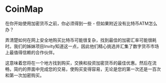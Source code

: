 # 

# CoinMap

在你开始使用加密货币之前，你必须得到一些 - 但如果附近没有比特币ATM怎么办？

弄清楚如何在网上安全地购买比特币可能很复杂，找到最佳的加密汇率可能很耗时。我们的姊妹项目Invity知道这一点，因此他们精心挑选并汇集了数字货币市场上最值得信赖的合作伙伴。

这意味着您将在一个地方找到购买，交换和投资加密货币的最佳优惠。然后在流畅，简约的界面中完成您的交易，使购买变得容易，无论是您的第一次还是一百次和第一次加密购买。

